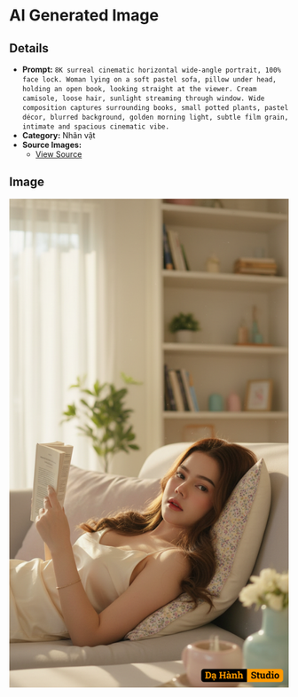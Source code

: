 # AI Generated Image

## Details
- **Prompt:** `8K surreal cinematic horizontal wide-angle portrait, 100% face lock. Woman lying on a soft pastel sofa, pillow under head, holding an open book, looking straight at the viewer. Cream camisole, loose hair, sunlight streaming through window. Wide composition captures surrounding books, small potted plants, pastel décor, blurred background, golden morning light, subtle film grain, intimate and spacious cinematic vibe.
`
- **Category:** Nhân vật
- **Source Images:**
  - [View Source](https://raw.githubusercontent.com/lenzcomvth/ImageLibrary/main/Female.png)

## Image
![AI Generated Image](./image-2025-10-13T14-55-40-515Z-16wal.png)